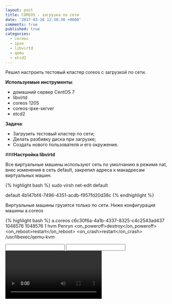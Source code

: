 ```yaml
---
layout: post
title: COREOS - загрузка по сети
date: '2017-03-28 12:30:30 +0600'
comments: true
published: true
categories:
  - coreos
  - ipxe
  - libvirtd
  - qemu
  - etcd2
---
```


Решил настроить тестовый кластер coreos с загрузкой по сети.<!--more-->

****Используемые инструменты****:

- домашний сервер CentOS 7
- libvirtd
- coreos 1205
- coreos-ipxe-server
- etcd2

****Задача****:

- Загрузить тестовый кластер по сети;
- Делать разбивку диска при загрузке;
- Создать нового пользователя и его окружение.

###****Настройка libvirtd****

Все виртуальные машины используют сеть по умолчанию в режиме nat, внес изменения в сеть default, закрепил адреса к макадресам виртуальных машин.

{% highlight bash %}
sudo virsh net-edit default

<network>
  <name>default</name>
  <uuid>4b147bf4-7496-4351-acdb-f957fd20d38c</uuid>
  <forward mode='nat'/>
  <bridge name='virbr0' stp='on' delay='0'/>
  <mac address='52:54:00:05:d1:18'/>
  <dns>
    <forwarder addr='192.168.10.2'/>
  </dns>
  <ip address='192.168.122.1' netmask='255.255.255.0'>
    <dhcp>
      <range start='192.168.122.100' end='192.168.122.254'/>
      <host mac='52:54:00:55:1c:ee' name='a-coreos' ip='192.168.122.2'/>
      <host mac='52:54:00:47:51:e4' name='b-coreos' ip='192.168.122.3'/>
      <host mac='52:54:00:81:ac:aa' name='c-coreos' ip='192.168.122.4'/>
    </dhcp>
  </ip>
</network>
{% endhighlight %}

Виртуальные машины грузятся только по сети. Ниже конфигурация машины a.coreos

{% highlight bash %}
<domain type='kvm'>
  <name>a.coreos</name>
  <uuid>c6c30f6a-4a1b-4337-8325-c4c2543ad437</uuid>
  <memory unit='KiB'>1048576</memory>
  <currentMemory unit='KiB'>1048576</currentMemory>
  <vcpu placement='static'>1</vcpu>
  <os>
    <type arch='x86_64' machine='pc-i440fx-rhel7.0.0'>hvm</type>
    <boot dev='network'/>
  </os>
  <features>
    <acpi/>
    <apic/>
  </features>
  <cpu mode='custom' match='exact'>
    <model fallback='allow'>Penryn</model>
  </cpu>
  <clock offset='utc'>
    <timer name='rtc' tickpolicy='catchup'/>
    <timer name='pit' tickpolicy='delay'/>
    <timer name='hpet' present='no'/>
  </clock>
  <on_poweroff>destroy</on_poweroff>
  <on_reboot>restart</on_reboot>
  <on_crash>restart</on_crash>
  <pm>
    <suspend-to-mem enabled='no'/>
    <suspend-to-disk enabled='no'/>
  </pm>
  <devices>
    <emulator>/usr/libexec/qemu-kvm</emulator>
    <disk type='file' device='disk'>
      <driver name='qemu' type='raw'/>
      <source file='/storage/iscsi/a.coreos.img'/>
      <target dev='hda' bus='ide'/>
      <address type='drive' controller='0' bus='0' target='0' unit='0'/>
    </disk>
    <controller type='scsi' index='0' model='virtio-scsi'>
      <address type='pci' domain='0x0000' bus='0x00' slot='0x04' function='0x0'/>
    </controller>
    <controller type='usb' index='0' model='ich9-ehci1'>
      <address type='pci' domain='0x0000' bus='0x00' slot='0x06' function='0x7'/>
    </controller>
    <controller type='usb' index='0' model='ich9-uhci1'>
      <master startport='0'/>
      <address type='pci' domain='0x0000' bus='0x00' slot='0x06' function='0x0' multifunction='on'/>
    </controller>
    <controller type='usb' index='0' model='ich9-uhci2'>
      <master startport='2'/>
      <address type='pci' domain='0x0000' bus='0x00' slot='0x06' function='0x1'/>
    </controller>
    <controller type='usb' index='0' model='ich9-uhci3'>
      <master startport='4'/>
      <address type='pci' domain='0x0000' bus='0x00' slot='0x06' function='0x2'/>
    </controller>
    <controller type='pci' index='0' model='pci-root'/>
    <controller type='ide' index='0'>
      <address type='pci' domain='0x0000' bus='0x00' slot='0x01' function='0x1'/>
    </controller>
    <interface type='bridge'>
      <mac address='52:54:00:55:1c:ee'/>
      <source bridge='virbr0'/>
      <model type='virtio'/>
      <rom bar='on' file='/usr/share/ipxe/coreos/a/virtio-net.rom'/>
      <address type='pci' domain='0x0000' bus='0x00' slot='0x03' function='0x0'/>
    </interface>
    <serial type='pty'>
      <target port='0'/>
    </serial>
    <console type='pty'>
      <target type='serial' port='0'/>
    </console>
    <input type='mouse' bus='ps2'/>
    <input type='keyboard' bus='ps2'/>
    <video>
      <model type='cirrus' vram='16384' heads='1' primary='yes'/>
      <address type='pci' domain='0x0000' bus='0x00' slot='0x02' function='0x0'/>
    </video>
    <memballoon model='virtio'>
      <address type='pci' domain='0x0000' bus='0x00' slot='0x05' function='0x0'/>
    </memballoon>
  </devices>
</domain>
{% endhighlight %}

Для каждой виртуальной машины был собран свой образ ipxe для сетевой карты.
Вот настройки сетевой карты для a.coreos

{% highlight bash %}
    <interface type='bridge'>
      <mac address='52:54:00:55:1c:ee'/>
      <source bridge='virbr0'/>
      <model type='virtio'/>
      <rom bar='on' file='/usr/share/ipxe/coreos/a/virtio-net.rom'/>
      <address type='pci' domain='0x0000' bus='0x00' slot='0x03' function='0x0'/>
    </interface>
{% endhighlight %}

Соберем образ ipxe для виртуальной машины a.coreos

{% highlight bash %}
cd /usr/src/ipxe/src

cat menu.ipxe
#!ipxe
dhcp
chain http://192.168.122.1:4777?profile=c-coreos

make clean
make EMBED=menu.ipxe bin/virtio-net.rom

mkdir -p /usr/share/ipxe/coreos/{a,b,c}
mv bin/virtio-net.rom /usr/share/ipxe/coreos/a/virtio-net.rom

{% endhighlight %}


###****Coreos-ipxe-server****


Я использую [coreos-ipxe-server](https://github.com/kelseyhightower/coreos-ipxe-server) для загрузки по сети конфигурации для coreos-машин

{% highlight bash %}
mkdir -p ${GOPATH}/src/github.com/kelseyhightower
cd ${GOPATH}/src/github.com/kelseyhightower
git clone git@github.com:kelseyhightower/coreos-ipxe-server.git

cd ${GOPATH}/src/github.com/kelseyhightower/coreos-ipxe-server
go build .

mkdir -p /opt/coreos-ipxe-server/{configs,images,profiles,sshkeys}
cp coreos-ipxe-server /opt/coreos-ipxe-server

cat <<EOF > /etc/systemd/system/coreos-ipxe-server.service
[Unit]
Description=coreos-ipxe-server service
After=libvirtd.service

[Service]
Type=simple
Environment=COREOS_IPXE_SERVER_BASE_URL=coreos-ipxe.nurm.local:4777

ExecStart=/opt/coreos-ipxe-server/coreos-ipxe-server
KillSignal=SIGINT
Restart=on-failure
RestartSec=30

[Install]
WantedBy=multi-user.target
EOF

systemctl enable coreos-ipxe-server
systemctl start coreos-ipxe-server

{% endhighlight %}

Время от времени нужно проверять текущую версию Coreos. я написал небольшой скрипт, который:

- проверяет текущую версию на сайте;
- изменяет версии во всех профайлах;
- скачивает последние версии на сервер.

Закинул данный файл в /etc/cron.daily/

{% highlight bash %}
#!/bin/bash

curl https://coreos.com/releases/releases.json -o /tmp/releases.json

CURRENT_RELEASE_VERSION=$(cat /tmp/releases.json | head -n 3 | tail -n 1 | sed 's/\"//g' | sed 's/{//' | sed 's/://' | tr -d '[:space:]')
echo ${CURRENT_RELEASE_VERSION}

echo "start circle"

for profile in $(ls /opt/coreos-ipxe-server/profiles); do
    USED_RELEASE_VERSION=$(cat /opt/coreos-ipxe-server/profiles/${profile} | jq '.version' | sed 's/\"//g')
    echo ${USED_RELEASE_VERSION}

    if [ "${USED_RELEASE_VERSION}" != "${CURRENT_RELEASE_VERSION}" ]; then
	echo "used release version dont match with current release version from website"
        sed -i "s/${USED_RELEASE_VERSION}/${CURRENT_RELEASE_VERSION}/" /opt/coreos-ipxe-server/profiles/${profile}
    fi
done

if [ ! -d "/opt/coreos-ipxe-server/images/amd64-usr/${CURRENT_RELEASE_VERSION}" ]; then
   mkdir -p /opt/coreos-ipxe-server/images/amd64-usr/${CURRENT_RELEASE_VERSION}
fi

if [ ! -f /opt/coreos-ipxe-server/images/amd64-usr/${CURRENT_RELEASE_VERSION}/coreos_production_pxe.vmlinuz ]; then
   curl -o /opt/coreos-ipxe-server/images/amd64-usr/${CURRENT_RELEASE_VERSION}/coreos_production_pxe.vmlinuz http://stable.release.core-os.net/amd64-usr/${CURRENT_RELEASE_VERSION}/coreos_production_pxe.vmlinuz
fi

if [ ! -f /opt/coreos-ipxe-server/images/amd64-usr/${CURRENT_RELEASE_VERSION}/coreos_production_pxe_image.cpio.gz ]; then
   curl -o /opt/coreos-ipxe-server/images/amd64-usr/${CURRENT_RELEASE_VERSION}/coreos_production_pxe_image.cpio.gz http://stable.release.core-os.net/amd64-usr/${CURRENT_RELEASE_VERSION}/coreos_production_pxe_image.cpio.gz
fi
{% endhighlight %}

Создаем профили для виртуальных машин

{% highlight bash %}
[nurmukhamed@corei3 coreos-ipxe-server]$ cat profiles/a-coreos.json 
{
    "cloud_config": "a-cloud-config",
    "rootfstype": "btrfs",
    "sshkey": "nurmukhamed",
    "version": "1353.1.0"
}
[nurmukhamed@corei3 coreos-ipxe-server]$ cat profiles/b-coreos.json 
{
    "cloud_config": "b-cloud-config",
    "rootfstype": "btrfs",
    "sshkey": "nurmukhamed",
    "version": "1353.1.0"
}
[nurmukhamed@corei3 coreos-ipxe-server]$ cat profiles/c-coreos.json 
{
    "cloud_config": "c-cloud-config",
    "rootfstype": "btrfs",
    "sshkey": "nurmukhamed",
    "version": "1353.1.0"
}
{% endhighlight %}

Просмотр конфигурации для a-coreos. Что делает данная конфигурация:

- Задает имя сервера;
- Создает нового пользователя nurmukhamed;
- Добавляет пользователя nurmukhamed в группы sudo, docker;
- Задает ssh-ключ для авторизации;
- Создает файл /home/nurmukhamed/.bashrc, где задаются алиасы и полезные утилиты;
- Производит очистку жесткого диска, разбиение диска на два раздела;
- Производит форматирование разделов, подключает разделы к /var/lib/docker, /var/lib/rkt;
- Настраивает сервер для работы с etcd2 сервисом, на сервере CentOS.

{% highlight bash %}
#cloud-config
hostname: a-coreos.nurm.local
users:
  - name: nurmukhamed
    groups:
      - sudo
      - docker
    ssh-authorized-keys:
      - ssh-rsa AAAAB3NzaC1yc2EAAAADAQABAAACAQDnnMkmWq5JNNn/cEx0WyRO330OAmlvWeVwrite-files:
  - path: /home/nurmukhamed/.bashrc
    permissions: '0644'
    content: |
      # .bashrc
      
      # Source global definitions
      if [ -f /etc/bashrc ]; then
        ./etc/bashrc
      fi
      
      alias systemctl='sudo systemctl'
      alias svim='sudo vim'
      alias list-units='sudo fleetctl list-units'
      alias list-machines='sudo fleetctl list-machines'
      alias list-unit-files='sudo fleetctl list-unit-files'
      
      service_del() {
        sudo fleetctl stop "$@"
        sudo fleetctl unload "$@"
        sudo fleetctl destroy "$@"
        
      }
      service_add() {
        sudo fleetctl submit "$@"
        sudo fleetctl load "$@"
        sudo fleetctl start "$@"
      }
      
      sprunge() {
        if [[ $1 ]]; then
          curl -F 'sprunge=<-' "http://sprunge.us" <"$1"
        else
          curl -F 'sprunge=<-' "http://sprunge.us"
        fi
      }
coreos:
  units:
    - name: format-ephemeral.service
      command: start
      content: |
        [Unit]
        Description=Formats the ephemeral drive
        After=dev-sda.device
        Requires=dev-sda.device
        Before=docker.service
        Before=fleet.service
        [Service]
        Type=oneshot
        RemainAfterExit=yes
        ExecStart=/usr/sbin/wipefs -f /dev/sda
        ExecStart=/usr/sbin/parted -s /dev/sda mklabel gpt
        ExecStart=/usr/sbin/parted -s /dev/sda mkpart primary ext4 0 9614
        ExecStart=/usr/sbin/parted -s /dev/sda mkpart primary ext4 9615 19229
        ExecStart=/usr/sbin/mkfs.ext4 -F /dev/sda1
        ExecStart=/usr/sbin/mkfs.ext4 -F /dev/sda2
    - name: var-lib-docker.mount
      command: start
      content: |
        [Unit]
        Description=Mount ephemeral to /var/lib/docker
        Requires=format-ephemeral.service
        After=format-ephemeral.service
        Before=docker.service
        [Mount]
        What=/dev/sda1
        Where=/var/lib/docker
        Type=ext4
    - name: var-lib-rkt.mount
      command: start
      content: |
        [Unit]
        Description=Mount ephemeral to /var/lib/rkt
        Requires=format-ephemeral.service
        After=format-ephemeral.service
        Before=fleet.service
        [Mount]
        What=/dev/sda2
        Where=/var/lib/rkt
        Type=ext4
    - name: docker.service
      command: start
    - name: fleet.service
      command: start
  fleet:
    etcd_servers: "http://coreos-ipxe.nurm.local:2379"
  locksmith:
    endpoint: "http://coreos-ipxe.nurm.local:2379"
{% endhighlight %}

###****Настройка dnsmasq****
{% highlight bash %}
cat /etc/dnsmasq.d/addresses.conf
address=/coreos-ipxe.nurm.local/192.168.122.1
address=/a-coreos.nurm.local/192.168.122.2
address=/b-coreos.nurm.local/192.168.122.3
address=/c-coreos.nurm.local/192.168.122.4
srv-host=_etcd-server._tcp.nurm.local,coreos-ipxe.nurm.local,2380,1
srv-host=_etcd-client._tcp.nurm.local,coreos-ipxe.nurm.local,2380,1
{% endhighlight %}

###****Настройка ETCD2****

{% highlight bash %}
# [member]
ETCD_NAME=default
ETCD_DATA_DIR="/var/lib/etcd/default.etcd"
#ETCD_WAL_DIR=""
#ETCD_SNAPSHOT_COUNT="10000"
#ETCD_HEARTBEAT_INTERVAL="100"
#ETCD_ELECTION_TIMEOUT="1000"
ETCD_LISTEN_PEER_URLS="http://coreos-ipxe.nurm.local:2380"
#ETCD_LISTEN_CLIENT_URLS="http://coreos-ipxe.nurm.local:2379"
#ETCD_MAX_SNAPSHOTS="5"
#ETCD_MAX_WALS="5"
#ETCD_CORS=""
ETCD_LISTEN_CLIENT_URLS="http://0.0.0.0:2379,http://0.0.0.0:4001"
#ETCD_ADVERTISE_CLIENT_URLS="http://coreos-ipxe.nurm.local:2379"
#
#[cluster]
ETCD_INITIAL_ADVERTISE_PEER_URLS="http://coreos-ipxe.nurm.local:2380"
# if you use different ETCD_NAME (e.g. test), set ETCD_INITIAL_CLUSTER value for this name, i.e. "test=http://..."
#ETCD_INITIAL_CLUSTER="default=http://localhost:2380"
#ETCD_INITIAL_CLUSTER_STATE="new"
#ETCD_INITIAL_CLUSTER_TOKEN="etcd-cluster-1"
ETCD_ADVERTISE_CLIENT_URLS="http://coreos-ipxe.nurm.local:2379"
#ETCD_DISCOVERY=""
#ETCD_DISCOVERY_SRV="nurm.local"
#ETCD_DISCOVERY_FALLBACK="proxy"
#ETCD_DISCOVERY_PROXY=""
#
#[proxy]
#ETCD_PROXY="off"
#ETCD_PROXY_FAILURE_WAIT="5000"
#ETCD_PROXY_REFRESH_INTERVAL="30000"
#ETCD_PROXY_DIAL_TIMEOUT="1000"
#ETCD_PROXY_WRITE_TIMEOUT="5000"
#ETCD_PROXY_READ_TIMEOUT="0"
#
#[security]
#ETCD_CERT_FILE=""
#ETCD_KEY_FILE=""
#ETCD_CLIENT_CERT_AUTH="false"
#ETCD_TRUSTED_CA_FILE=""
#ETCD_PEER_CERT_FILE=""
#ETCD_PEER_KEY_FILE=""
#ETCD_PEER_CLIENT_CERT_AUTH="false"
#ETCD_PEER_TRUSTED_CA_FILE=""
#
#[logging]
#ETCD_DEBUG="false"
# examples for -log-package-levels etcdserver=WARNING,security=DEBUG
#ETCD_LOG_PACKAGE_LEVELS=""
{% endhighlight %}

###****Настройка ssh-клиента****

Также требуется внести изменения в работе ssh-клиента. При каждой загрузке виртуальной машины, сервер coreos генерирует новые ssh-ключи, нужно научить ssh-клиента не обращать на это внимание.

{% highlight bash %}
Host a-coreos
    Hostname a-coreos.nurm.local
    User nurmukhamed
    StrictHostKeyChecking no

Host b-coreos
    Hostname b-coreos.nurm.local
    User nurmukhamed
    StrictHostKeyChecking no

Host c-coreos
    Hostname c-coreos.nurm.local
    User nurmukhamed
    StrictHostKeyChecking no
{% endhighlight %}

###Итоги

Данная конфигурация рабочая, после запуска 3х серверов, получаем рабочий кластер coreos.
